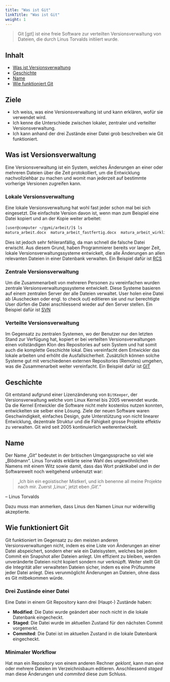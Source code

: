 ```yaml
---
title: "Was ist Git"
linkTitle: "Was ist Git"
weight: 1
---
```


> Git [ɡɪt] ist eine freie Software zur verteilten Versionsverwaltung von Dateien, die durch Linus Torvalds initiiert wurde.

## Inhalt

- [Was ist Versionsverwaltung](#was-ist-versionsverwaltung)
- [Geschichte](#geschichte)
- [Name](#name)
- [Wie funktioniert Git](#wie-funktioniert-git)

## Ziele

- Ich weiss, was eine Versionsverwaltung ist und kann erklären, wofür sie verwendet wird.
- Ich kenne die Unterschiede zwischen lokaler, zentraler und verteilter Versionsverwaltung.
- Ich kann anhand der drei Zustände einer Datei grob beschreiben wie Git funktioniert.

## Was ist Versionsverwaltung

Eine Versionsverwaltung ist ein System, welches Änderungen an einer oder mehreren Dateien über die Zeit protokolliert, um die Entwicklung nachvollziehbar zu machen und womit man jederzeit auf bestimmte vorherige Versionen zugreifen kann.

### Lokale Versionsverwaltung

Eine lokale Versionsverwaltung hat wohl fast jeder schon mal bei sich eingesetzt. Die einfachste Version davon ist, wenn man zum Beispiel eine Datei kopiert und an der Kopie weiter arbeitet:

```bash
[user@computer ~/gymi/arbeit/]$ ls
matura_arbeit.docx  matura_arbeit_fastfertig.docx  matura_arbeit_wirklichfertig.docx  matura_arbeit_wirklichfertig_formatiert.docx  matura_final.docx
```

Dies ist jedoch sehr fehleranfällig, da man schnell die falsche Datei erwischt. Aus diesem Grund, haben Programmierer bereits vor langer Zeit, lokale Versionsverwaltungssysteme entwickelt, die alle Änderungen an allen relevanten Dateien in einer Datenbank verwalten. Ein Beispiel dafür ist [RCS](https://www.gnu.org/software/rcs/)

### Zentrale Versionsverwaltung

Um die Zusammenarbeit von mehreren Personen zu vereinfachen wurden zentrale Versionsverwaltungssysteme entwickelt. Diese Systeme basieren auf einem zentralen Server der alle Dateien verwaltet. User holen eine Datei ab (Auschecken oder engl. to check out) editieren sie und nur berechtigte User dürfen die Datei anschliessend wieder auf den Server stellen. Ein Beispiel dafür ist [SVN](https://subversion.apache.org/)

### Verteilte Versionsverwaltung

Im Gegensatz zu zentralen Systemen, wo der Benutzer nur den letzten Stand zur Verfügung hat, kopiert er bei verteilten Versionsverwaltungen einen vollständigen Klon des Repositories auf sein System und hat somit auch die komplette Geschichte lokal. Dies vereinfacht dem Entwickler das lokale arbeiten und erhöht die Ausfallsicherheit. Zusätzlich können solche Systeme gut mit verschiedenen externen Repositories (Remotes) umgehen, was die Zusammenarbeit weiter vereinfacht. Ein Beispiel dafür ist [GIT](https://git-scm.com)

## Geschichte

Git entstand aufgrund einer Lizenzänderung von `BitKeeper`, der Versionsverwaltung welche vom Linux Kernel bis 2005 verwendet wurde. Da die Kernel Entwickler die Software nicht mehr kostenlos nutzen konnten, entwickelten sie selber eine Lösung. Ziele der neuen Software waren Geschwindigkeit, einfaches Design, gute Unterstützung von nicht linearer Entwicklung, dezentrale Struktur und die Fähigkeit grosse Projekte effektiv zu verwalten. Git wird seit 2005 kontinuierlich weiterentwickelt.

## Name

Der Name „Git“ bedeutet in der britischen Umgangssprache so viel wie „Blödmann“. Linus Torvalds erklärte seine Wahl des ungewöhnlichen Namens mit einem Witz sowie damit, dass das Wort praktikabel und in der Softwarewelt noch weitgehend unbenutzt war:

> „Ich bin ein egoistischer Mistkerl, und ich benenne all meine Projekte nach mir. Zuerst ‚Linux‘, jetzt eben ‚Git‘.“

– Linus Torvalds

Dazu muss man anmerken, dass Linus den Namen Linux nur widerwillig akzeptierte.

## Wie funktioniert Git

Git funktioniert im Gegensatz zu den meisten anderen Versionsverwaltungen nicht, indem es eine Liste von Änderungen an einer Datei abspeichert, sondern eher wie ein Dateisystem, welches bei jedem Commit ein Snapshot aller Dateien anlegt. Um effizient zu bleiben, werden unveränderte Dateien nicht kopiert sondern nur verknüpft. Weiter stellt Git die Integrität aller verwalteten Dateien sicher, indem es eine Prüfsumme jeder Datei anlegt. Dies verunmöglicht Änderungen an Dateien, ohne dass es Git mitbekommen würde.

### Drei Zustände einer Datei

Eine Datei in einem Git Repository kann drei (Haupt-) Zustände haben:

- **Modified**: Die Datei wurde geändert aber noch nicht in die lokale Datenbank eingecheckt.
- **Staged**: Die Datei wurde im aktuellen Zustand für den nächsten Commit vorgemerkt.
- **Commited**: Die Datei ist im aktuellen Zustand in die lokale Datenbank eingecheckt.

### Minimaler Workflow

Hat man ein Repository von einem anderen Rechner _geklont_, kann man eine oder mehrere Dateien im Verzeichnisbaum editieren. Anschliessend _staged_ man diese Änderungen und _commited_ diese zum Schluss.
